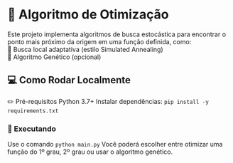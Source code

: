 # :mag_right: Algoritmo de Otimização
Este projeto implementa algoritmos de busca estocástica para encontrar o ponto mais próximo da origem em uma função definida, como:<br>
🔹 Busca local adaptativa (estilo Simulated Annealing)<br>
🔹 Algoritmo Genético (opcional)
## :computer: Como Rodar Localmente
:pencil2: Pré-requisitos
Python 3.7+
Instalar dependências:
`pip install -y requirements.txt`

### :wrench: Executando
Use o comando `python main.py`
Você poderá escolher entre otimizar uma função do 1º grau, 2º grau ou usar o algoritmo genético. 
